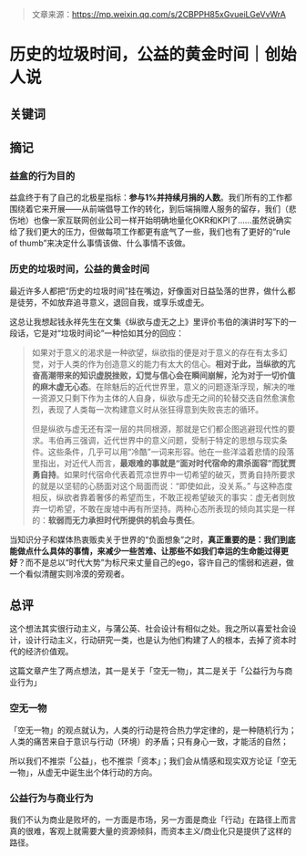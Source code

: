 > 文章来源：https://mp.weixin.qq.com/s/2CBPPH85xGvueiLGeVvWrA

# 历史的垃圾时间，公益的黄金时间｜创始人说

## 关键词



## 摘记

### 益盒的行为目的

益盒终于有了自己的北极星指标：**参与1%并持续月捐的人数**。我们所有的工作都围绕着它来开展——从前端倡导工作的转化，到后端捐赠人服务的留存，我们（悲伤地）也像一家互联网创业公司一样开始明确地量化OKR和KPI了......虽然说确实给了我们更大的压力，但做每项工作都更有底气了一些，我们也有了更好的“rule of thumb”来决定什么事情该做、什么事情不该做。



### 历史的垃圾时间，公益的黄金时间

最近许多人都把“历史的垃圾时间”挂在嘴边，好像面对日益坠落的世界，做什么都是徒劳，不如放弃追寻意义，退回自我，或享乐或虚无。

这总让我想起钱永祥先生在文集《纵欲与虚无之上》里评价韦伯的演讲时写下的一段话，它是对“垃圾时间论”一种恰如其分的回应：

> 如果对于意义的渴求是一种欲望，纵欲指的便是对于意义的存在有太多幻觉，对于人类的作为创造意义的能力有太大的信心。**相对于此，当纵欲的亢奋高潮带来的知识虚脱挫败，幻觉与信心会在瞬间崩解，沦为对于一切价值的麻木虚无心态**。在除魅后的近代世界里，意义的问题逐渐浮现，解决的唯一资源又只剩下作为主体的人自身，纵欲与虚无之间的轮替交迭自然愈演愈烈，表现了人类每一次构建意义时从张狂得意到失败丧志的循环。
>
> 但是纵欲与虚无还有深一层的共同根源，那就是它们都企图逃避现代性的要求。韦伯再三强调，近代世界中的意义问题，受制于特定的思想与现实条件。这些条件，几乎可以用“冷酷”一词来形容。他在一些洋溢着悲情的段落里指出，对近代人而言，**最艰难的事就是“面对时代宿命的肃杀面容”而犹贾勇自持**。如果时代宿命代表着荒凉世界中一切希望的破灭，贾勇自持所要求的就是以坚韧的心肠面对这个局面而说：“即使如此，没关系。” 与这种态度相反，纵欲者靠着奢侈的希望而生，不敢正视希望破灭的事实：虚无者则放弃一切希望，不敢在废墟中再有所坚持。两种心态所表现的倾向其实是一样的：**软弱而无力承担时代所提供的机会与责任**。

当知识分子和媒体热衷贩卖关于世界的“负面想象”之时，**真正重要的是：我们到底能做点什么具体的事情，来减少一些苦难、让那些不如我们幸运的生命能过得更好**？而不是总以“时代大势”为标尺来丈量自己的ego，容许自己的懦弱和逃避，做一个看似清醒实则冷漠的旁观者。



## 总评

这个想法其实很行动主义，与蒲公英、社会设计有相似之处。我之所以喜爱社会设计，设计行动主义，行动研究一类，也是认为他们构建了人的根本，去掉了资本时代的经济价值观。

这篇文章产生了两点想法，其一是关于「空无一物」，其二是关于「公益行为与商业行为」



### 空无一物

「空无一物」的观点就认为，人类的行动是符合热力学定律的，是一种随机行为；人类的痛苦来自于意识与行动（环境）的矛盾；只有身心一致，才能活的自然；

所以我们不推崇「公益」，也不推崇「资本」；我们会从情感和现实双方论证「空无一物」，从虚无中诞生出个体行动的方向。



### 公益行为与商业行为

我们不认为商业是败坏的，一方面是市场，另一方面是商业「行动」在路径上而言真的很难，客观上就需要大量的资源倾斜，而资本主义/商业化只是提供了这样的路径。